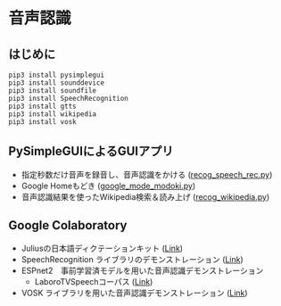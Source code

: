 # 音声認識

## はじめに
```
pip3 install pysimplegui
pip3 install sounddevice
pip3 install soundfile
pip3 install SpeechRecognition
pip3 install gtts
pip3 install wikipedia
pip3 install vosk
```

## PySimpleGUIによるGUIアプリ
- 指定秒数だけ音声を録音し、音声認識をかける ([recog_speech_rec.py](https://github.com/tam17aki/speech_process_exercise/blob/master/SpeechRecognition/recog_speech_rec.py))
- Google Homeもどき ([google_mode_modoki.py](https://github.com/tam17aki/speech_process_exercise/blob/master/SpeechRecognition/google_mode_modoki.py))
- 音声認識結果を使ったWikipedia検索＆読み上げ ([recog_wikipedia.py](https://github.com/tam17aki/speech_process_exercise/blob/master/SpeechRecognition/recog_wikipedia.py))

## Google Colaboratory
- Juliusの日本語ディクテーションキット ([Link](https://colab.research.google.com/drive/1pdp9lmzzslLzN95iu69siTkTxMk-hzXf?usp=sharing))
- SpeechRecognition ライブラリのデモンストレーション ([Link](https://colab.research.google.com/drive/1w96tb5SxCPWqnNXaVlFQpaMPzJ24w0F3?usp=sharing)) 
- ESPnet2　事前学習済モデルを用いた音声認識デモンストレーション
  - LaboroTVSpeechコーパス ([Link](https://colab.research.google.com/drive/1xJ96-7JSSPBNJ-bAwysESDcaGvnbblAR?usp=sharing))
- VOSK ライブラリを用いた音声認識デモンストレーション ([Link](https://colab.research.google.com/drive/1Dvhw4H2hT3WxDniX2M8w7q1pae5qgXYy?usp=sharing))
